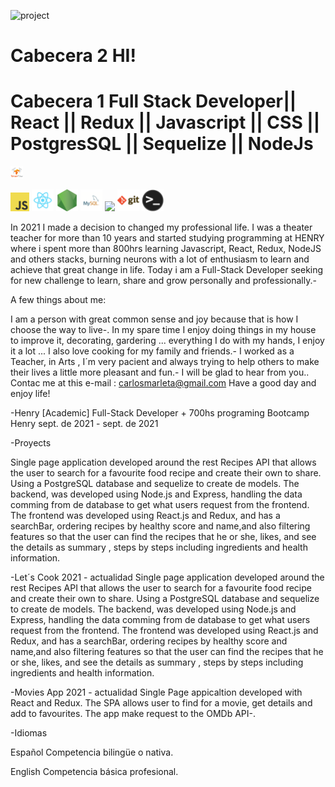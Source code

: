 ![project](https://user-images.githubusercontent.com/68755402/134807599-d801119a-6fcf-4c6e-9642-b1ab371849d4.jpg)
# Cabecera 2 HI!

# Cabecera 1 Full Stack Developer|| React || Redux || Javascript || CSS || PostgresSQL || Sequelize || NodeJs  
 
<code><img height="20" src="https://raw.githubusercontent.com/github/explore/80688e429a7d4ef2fca1e82350fe8e3517d3494d/topics/tensorflow/tensorflow.png"></code>
 
<code><img height="30" src="https://raw.githubusercontent.com/github/explore/80688e429a7d4ef2fca1e82350fe8e3517d3494d/topics/javascript/javascript.png"></code>
<img height="35" src="https://raw.githubusercontent.com/github/explore/80688e429a7d4ef2fca1e82350fe8e3517d3494d/topics/react/react.png"></code>
<code><img height="35" src="https://raw.githubusercontent.com/github/explore/80688e429a7d4ef2fca1e82350fe8e3517d3494d/topics/nodejs/nodejs.png"></code>
 <img height="35" src="https://raw.githubusercontent.com/github/explore/80688e429a7d4ef2fca1e82350fe8e3517d3494d/topics/mysql/mysql.png"></code>
  <img height="35" src="https://raw.githubusercontent.com/github/explore/80688e429a7d4ef2fca1e82350fe8e3517d3494d/topics/postgres/postgres.png"></code>
<code><img height="35" src="https://raw.githubusercontent.com/github/explore/80688e429a7d4ef2fca1e82350fe8e3517d3494d/topics/git/git.png"></code>
<code><img height="35" src="https://raw.githubusercontent.com/github/explore/80688e429a7d4ef2fca1e82350fe8e3517d3494d/topics/terminal/terminal.png"></code>

In 2021 I made a decision to changed my professional life. I was a theater teacher for more than 10 years and started studying programming at HENRY where i spent more than 800hrs learning Javascript, React, Redux, NodeJS and others stacks,
burning neurons with a lot of enthusiasm to learn and achieve that great change in life. Today i am a Full-Stack Developer seeking for new challenge to learn, share and grow personally and professionally.-

A few things about me:

I am a person with great common sense and joy because that is how I choose the way to live-.
In my spare time I enjoy doing things in my house to improve it, decorating, gardering ... everything I do with my hands, I enjoy it a lot ... I also love cooking for my family and friends.-
I worked as a Teacher, in Arts , I´m very pacient and always trying to help others to make their lives a little more pleasant and fun.-
I will be glad to hear from you..
Contac me at this e-mail : carlosmarleta@gmail.com
Have a good day and enjoy life!

-Henry
[Academic] Full-Stack Developer + 700hs programing Bootcamp
Henry
sept. de 2021 - sept. de 2021

-Proyects 

Single page application developed around the rest Recipes API that allows the user to search for a favourite food recipe and create their own to share. Using a PostgreSQL database and sequelize to create de models. The backend, was developed using Node.js and Express, handling the data comming from de database to get what users request from the frontend. The frontend was developed using React.js and Redux, and has a searchBar, ordering recipes by healthy score and name,and also filtering features so that the user can find the recipes that he or she, likes, and see the details as summary , steps by steps including ingredients and health information.

-Let´s Cook
2021 - actualidad
Single page application developed around the rest Recipes API that allows the user to search for a favourite food recipe and create their own to share. Using a PostgreSQL database and sequelize to create de models. The backend, was developed using Node.js and Express, handling the data comming from de database to get what users request from the frontend. The frontend was developed using React.js and Redux, and has a searchBar, ordering recipes by healthy score and name,and also filtering features so that the user can find the recipes that he or she, likes, and see the details as summary , steps by steps including ingredients and health information.

-Movies App
2021 - actualidad
Single Page appicaltion developed with React and Redux. The SPA allows user to find for a movie, get details and add to favourites. The app make request to the OMDb API-.

-Idiomas

Español
Competencia bilingüe o nativa.

English
Competencia básica profesional.

 
